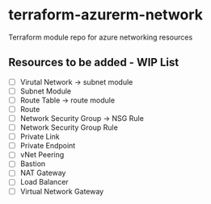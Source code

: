 # terraform-azurerm-network
Terraform module repo for azure networking resources


## Resources to be added - WIP List

- [ ] Virutal Network -> subnet module
- [ ] Subnet Module
- [ ] Route Table -> route module
- [ ] Route
- [ ] Network Security Group -> NSG Rule
- [ ] Network Security Group Rule
- [ ] Private Link
- [ ] Private Endpoint
- [ ] vNet Peering
- [ ] Bastion
- [ ] NAT Gateway
- [ ] Load Balancer
- [ ] Virtual Network Gateway
